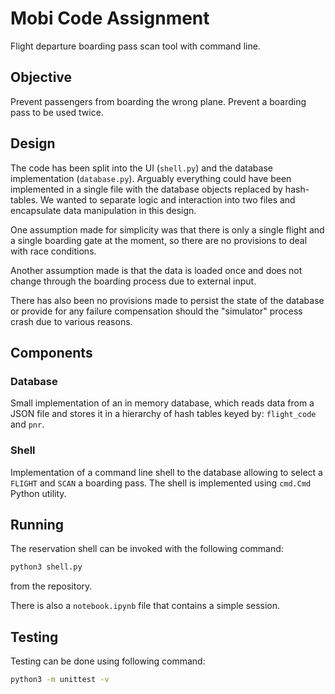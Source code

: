 # Mobi Code Assignment

Flight departure boarding pass scan tool with command line.

## Objective

Prevent passengers from boarding the wrong plane.
Prevent a boarding pass to be used twice.

## Design

The code has been split into the UI (`shell.py`) and the
database implementation (`database.py`).
Arguably everything could have been implemented in a single file
with the database objects replaced by hash-tables.
We wanted to separate logic and interaction into two files
and encapsulate data manipulation in this design.

One assumption made for simplicity was that there is only
a single flight and a single boarding gate at the moment,
so there are no provisions to deal with race conditions.

Another assumption made is that the data is loaded once and
does not change through the boarding process due to external
input.

There has also been no provisions made to persist the state of
the database or provide for any failure compensation should
the "simulator" process crash due to various reasons.

## Components

### Database

Small implementation of an in memory database,
which reads data from a JSON file and stores it
in a hierarchy of hash tables keyed by: `flight_code` and `pnr`.

### Shell

Implementation of a command line shell to the database allowing
to select a `FLIGHT` and `SCAN` a boarding pass. The shell
is implemented using `cmd.Cmd` Python utility.

## Running

The reservation shell can be invoked with the following command:

```bash
python3 shell.py
```

from the repository.

There is also a `notebook.ipynb` file that contains a simple session.

## Testing

Testing can be done using following command:

```bash
python3 -m unittest -v
```
